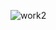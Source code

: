 ![work2](https://github.com/parasmani508/Coffee-shop-landing-page/assets/113166283/3788a17a-4d9c-4641-836b-bf39b8d06ffa)
